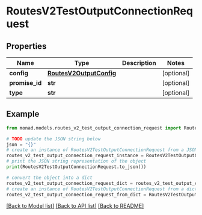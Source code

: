 # RoutesV2TestOutputConnectionRequest


## Properties

Name | Type | Description | Notes
------------ | ------------- | ------------- | -------------
**config** | [**RoutesV2OutputConfig**](RoutesV2OutputConfig.md) |  | [optional] 
**promise_id** | **str** |  | [optional] 
**type** | **str** |  | [optional] 

## Example

```python
from monad.models.routes_v2_test_output_connection_request import RoutesV2TestOutputConnectionRequest

# TODO update the JSON string below
json = "{}"
# create an instance of RoutesV2TestOutputConnectionRequest from a JSON string
routes_v2_test_output_connection_request_instance = RoutesV2TestOutputConnectionRequest.from_json(json)
# print the JSON string representation of the object
print(RoutesV2TestOutputConnectionRequest.to_json())

# convert the object into a dict
routes_v2_test_output_connection_request_dict = routes_v2_test_output_connection_request_instance.to_dict()
# create an instance of RoutesV2TestOutputConnectionRequest from a dict
routes_v2_test_output_connection_request_from_dict = RoutesV2TestOutputConnectionRequest.from_dict(routes_v2_test_output_connection_request_dict)
```
[[Back to Model list]](../README.md#documentation-for-models) [[Back to API list]](../README.md#documentation-for-api-endpoints) [[Back to README]](../README.md)


